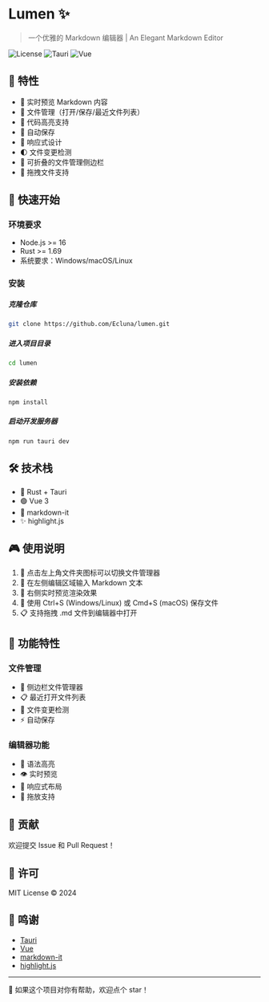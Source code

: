 # Lumen ✨

> 一个优雅的 Markdown 编辑器 | An Elegant Markdown Editor

![License](https://img.shields.io/badge/license-MIT-blue.svg)
![Tauri](https://img.shields.io/badge/Tauri-1.5-brightgreen.svg)
![Vue](https://img.shields.io/badge/Vue-3-green.svg)

## 🌟 特性

- 📝 实时预览 Markdown 内容
- 💾 文件管理（打开/保存/最近文件列表）
- 🎨 代码高亮支持
- 🔄 自动保存
- 📱 响应式设计
- 🌓 文件变更检测
- 📂 可折叠的文件管理侧边栏
- 🎯 拖拽文件支持

## 🚀 快速开始

### 环境要求

- Node.js >= 16
- Rust >= 1.69
- 系统要求：Windows/macOS/Linux

### 安装
##### 克隆仓库
```bash
git clone https://github.com/Ecluna/lumen.git
```
##### 进入项目目录
```bash
cd lumen
```
##### 安装依赖
```bash
npm install
```
##### 启动开发服务器
```bash
npm run tauri dev
```

## 🛠️ 技术栈

- 🦀 Rust + Tauri
- 🟢 Vue 3
- 📝 markdown-it
- ✨ highlight.js

## 🎮 使用说明

1. 📂 点击左上角文件夹图标可以切换文件管理器
2. 📝 在左侧编辑区域输入 Markdown 文本
3. 👀 右侧实时预览渲染效果
4. 💾 使用 Ctrl+S (Windows/Linux) 或 Cmd+S (macOS) 保存文件
5. 📋 支持拖拽 .md 文件到编辑器中打开

## 🎯 功能特性

### 文件管理
- 📂 侧边栏文件管理器
- 📋 最近打开文件列表
- 🔄 文件变更检测
- ⚡ 自动保存

### 编辑器功能
- 🎨 语法高亮
- 👁️ 实时预览
- 📱 响应式布局
- 🎯 拖放支持

## 🤝 贡献

欢迎提交 Issue 和 Pull Request！

## 📜 许可

MIT License © 2024

## 🙏 鸣谢

- [Tauri](https://tauri.app)
- [Vue](https://vuejs.org)
- [markdown-it](https://github.com/markdown-it/markdown-it)
- [highlight.js](https://highlightjs.org)

---

🌟 如果这个项目对你有帮助，欢迎点个 star！

